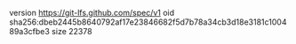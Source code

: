 version https://git-lfs.github.com/spec/v1
oid sha256:dbeb2445b8640792af17e23846682f5d7b78a34cb3d18e3181c100489a3cfbe3
size 22378
